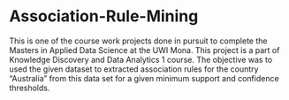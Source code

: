 # Association-Rule-Mining
This is one of the course work projects done in pursuit to complete the Masters in Applied Data Science at the UWI Mona. This project is a part of Knowledge Discovery and Data Analytics 1 course. The objective was to used the given dataset to extracted association rules for the country “Australia” from this data set for a given minimum support and confidence thresholds.
